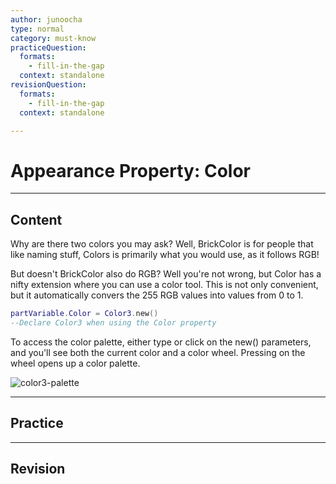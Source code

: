 ```yaml
---
author: junoocha
type: normal
category: must-know
practiceQuestion:
  formats:
    - fill-in-the-gap
  context: standalone
revisionQuestion:
  formats:
    - fill-in-the-gap
  context: standalone

---
```


# Appearance Property: Color 
---

## Content
Why are there two colors you may ask? Well, BrickColor is for people that like naming stuff, Colors is primarily what you would use, as it follows RGB! 

But doesn't BrickColor also do RGB? Well you're not wrong, but Color has a nifty extension where you can use a color tool. This is not only convenient, but it automatically convers the 255 RGB values into values from 0 to 1.

```lua
partVariable.Color = Color3.new()
--Declare Color3 when using the Color property
```
To access the color palette, either type or click on the new() parameters, and you'll see both the current color and a color wheel. Pressing on the wheel opens up a color palette.

![color3-palette](https://img.enkipro.com/6bf24e7b3b7269e619e0afdc2ad0e662.png)


---

## Practice

---

## Revision
